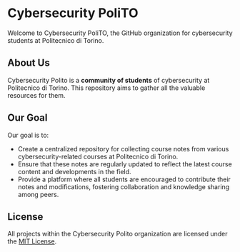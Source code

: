 # Cybersecurity PoliTO

Welcome to Cybersecurity PoliTO, the GitHub organization for cybersecurity students at Politecnico di Torino.

## About Us

Cybersecurity Polito is a **community of students** of cybersecurity at Politecnico di Torino. This repository aims to gather all the valuable resources for them.

## Our Goal

Our goal is to:

- Create a centralized repository for collecting course notes from various cybersecurity-related courses at Politecnico di Torino.
- Ensure that these notes are regularly updated to reflect the latest course content and developments in the field.
- Provide a platform where all students are encouraged to contribute their notes and modifications, fostering collaboration and knowledge sharing among peers.


## License

All projects within the Cybersecurity Polito organization are licensed under the [MIT License](./LICENSE).
